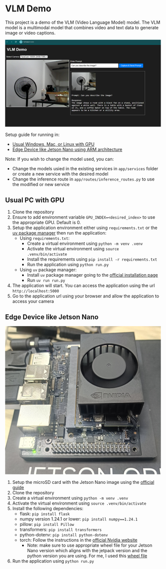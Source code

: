 # VLM Demo
This project is a demo of the VLM (Video Language Model) model. The VLM model is a multimodal model that combines video and text data to generate image or video captions.

![Sample App](attachments/vlm_sample.png)

Setup guide for running in:
- [Usual Windows, Mac, or Linux with GPU](#usual-pc-with-gpu)
- [Edge Device like Jetson Nano using ARM architecture](#edge-device-like-jetson-nano)

Note: If you wish to change the model used, you can:
- Change the models usied in the existing services in `app/services` folder or create a new service with the desired model
- Change the inference route in `app/routes/inference_routes.py` to use the modified or new service

## Usual PC with GPU
1. Clone the repository
2. Ensure to add environment variable `GPU_INDEX=<desired_index>` to use the appropriate GPU. Default is 0.
3. Setup the application environment either using `requirements.txt` or the [uv package manager](https://docs.astral.sh/uv/) then run the application:
    - Using `requirements.txt`:
        - Create a virtual environment using `python -m venv .venv`
        - Activate the virtual environment using `source .venv/bin/activate`
        - Install the requirements using `pip install -r requirements.txt`
        - Run the application using `python run.py`
    - Using `uv` package manager:
        - Install `uv` package manager going to the [official installation page](https://docs.astral.sh/uv/getting-started/installation/)
        - Run `uv run run.py`
4. The application will start. You can access the application using the url `http://localhost:5000`
5. Go to the application url using your browser and allow the application to access your camera

## Edge Device like Jetson Nano
![Jetson Orin Nano](attachments/jetson_orin_nano.jpg)
1. Setup the microSD card with the Jetson Nano image using the [official guide](https://developer.nvidia.com/embedded/learn/get-started-jetson-orin-nano-devkit)
2. Clone the repository
3. Create a virtual environment using `python -m venv .venv`
4. Activate the virtual environment using `source .venv/bin/activate`
5. Install the following dependencies:
    - flask: `pip install flask`
    - numpy version 1.24.1 or lower: `pip install numpy==1.24.1`
    - pillow: `pip install Pillow`
    - transformers: `pip install transformers`
    - python-dotenv: `pip install python-dotenv`
    - torch: Follow the instructions in the [official Nvidia website](https://docs.nvidia.com/deeplearning/frameworks/install-pytorch-jetson-platform/index.html#overview__section_orin)
        - Note: make sure to use appropriate wheel file for your Jetson Nano version which aligns with the jetpack version and the python version you are using. For me, I used this [wheel file](https://developer.download.nvidia.com/compute/redist/jp/v61/pytorch/torch-2.5.0a0+872d972e41.nv24.08.17622132-cp310-cp310-linux_aarch64.whl)
6. Run the application using `python run.py`
